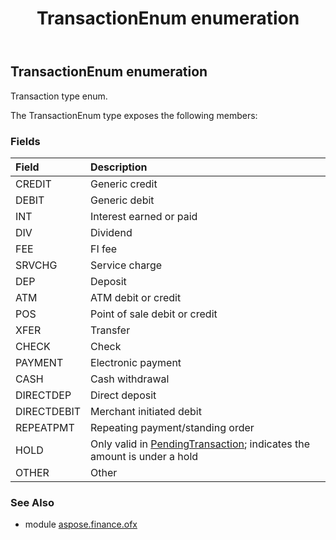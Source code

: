 ﻿---
title: TransactionEnum enumeration
second_title: Aspose.Finance for Python via .NET API References
description: 
type: docs
weight: 1300
url: /python-net/aspose.finance.ofx/transactionenum/
is_root: false
---

## TransactionEnum enumeration

Transaction type enum.



The TransactionEnum type exposes the following members:

### Fields
| Field | Description |
| :- | :- |
| CREDIT | Generic credit |
| DEBIT | Generic debit |
| INT | Interest earned or paid |
| DIV | Dividend |
| FEE | FI fee |
| SRVCHG | Service charge |
| DEP | Deposit |
| ATM | ATM debit or credit |
| POS | Point of sale debit or credit |
| XFER | Transfer |
| CHECK | Check |
| PAYMENT | Electronic payment |
| CASH | Cash withdrawal |
| DIRECTDEP | Direct deposit |
| DIRECTDEBIT | Merchant initiated debit |
| REPEATPMT | Repeating payment/standing order |
| HOLD | Only valid in [PendingTransaction](/finance/python-net/aspose.finance.ofx/pendingtransaction); indicates the amount is under a hold |
| OTHER | Other |


### See Also

* module [aspose.finance.ofx](../)
